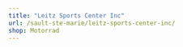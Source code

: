 ```yaml
---
title: "Leitz Sports Center Inc"
url: /sault-ste-marie/leitz-sports-center-inc/
shop: Motorrad
---
```

